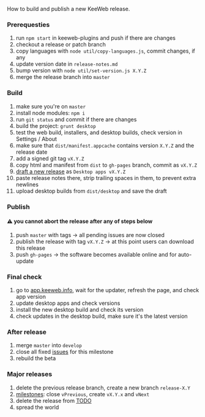 How to build and publish a new KeeWeb release.

### Prerequesties

1. run `npm start` in keeweb-plugins and push if there are changes
2. checkout a release or patch branch
3. copy languages with `node util/copy-languages.js`, commit changes, if any
4. update version date in `release-notes.md`
5. bump version with `node util/set-version.js X.Y.Z`
6. merge the release branch into `master`

### Build

1. make sure you're on `master`
2. install node modules: `npm i`
3. run `git status` and commit if there are changes
4. build the project: `grunt desktop`
5. test the web build, installers, and desktop builds, check version in Settings / About
6. make sure that `dist/manifest.appcache` contains version `X.Y.Z` and the release date
7. add a signed git tag `vX.Y.Z`
8. copy html and manifest from `dist` to `gh-pages` branch, commit as `vX.Y.Z`
7. [draft a new release](https://github.com/keeweb/keeweb/releases/new) as `Desktop apps vX.Y.Z`
10. paste release notes there, strip trailing spaces in them, to prevent extra newlines
11. upload desktop builds from `dist/desktop` and save the draft

### Publish

#### ⚠️ you cannot abort the release after any of steps below

1. push `master` with tags &rarr; all pending issues are now closed
2. publish the release with tag `vX.Y.Z` &rarr; at this point users can download this release
3. push `gh-pages` &rarr; the software becomes available online and for auto-update

### Final check

1. go to [app.keeweb.info](https://app.keeweb.info), wait for the updater, refresh the page, and check app version
2. update desktop apps and check versions
3. install the new desktop build and check its version
4. check updates in the desktop build, make sure it's the latest version

### After release

1. merge `master` into `develop`
2. close all fixed [issues](https://github.com/keeweb/keeweb/issues) for this milestone
3. rebuild the beta

### Major releases

1. delete the previous release branch, create a new branch `release-X.Y`
2. [milestones](https://github.com/keeweb/keeweb/milestones): close `vPrevious`, create `vX.Y.x` and `vNext`
3. delete the release from [TODO](https://github.com/keeweb/keeweb/wiki/TODO)
4. spread the world